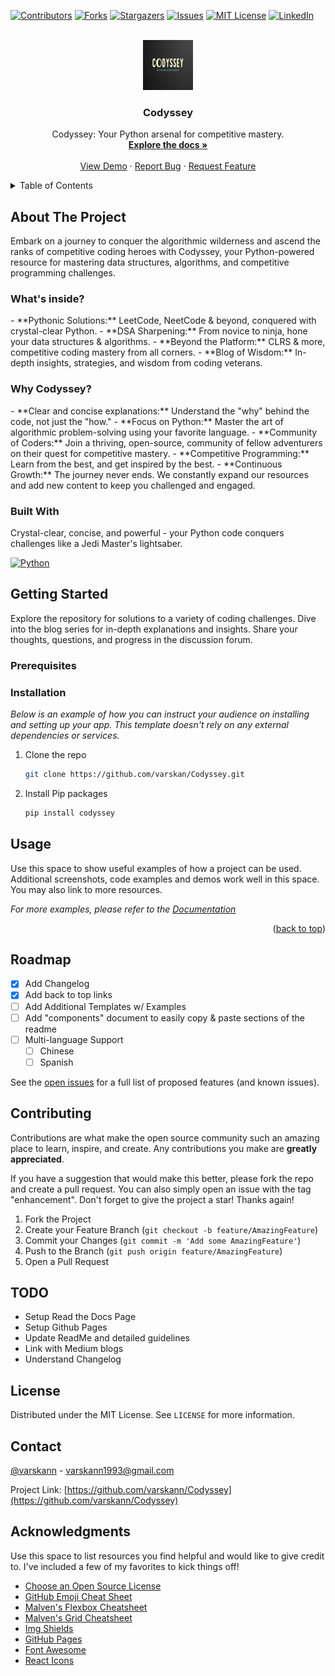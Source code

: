<!-- PROJECT SHIELDS -->
[![Contributors][contributors-shield]][contributors-url]
[![Forks][forks-shield]][forks-url]
[![Stargazers][stars-shield]][stars-url]
[![Issues][issues-shield]][issues-url]
[![MIT License][license-shield]][license-url]
[![LinkedIn][linkedin-shield]][linkedin-url]



<!-- PROJECT LOGO -->
<br />
<div align="center">
  <a href="https://github.com/varskann/Codyssey">
    <img src="images/codyssey_logo.png" alt="Logo" width="80" height="80"/>
  
  </a>

  <h3 align="center">Codyssey</h3>

  <p align="center">
    Codyssey: Your Python arsenal for competitive mastery.
    <br />
    <a href="https://github.com/varskann/Codyssey"><strong>Explore the docs »</strong></a>
    <br />
    <br />
    <a href="https://github.com/varskann/Codyssey">View Demo</a>
    ·
    <a href="https://github.com/varskann/Codyssey/issues">Report Bug</a>
    ·
    <a href="https://github.com/varskann/Codyssey/issues">Request Feature</a>
  
  </p>

</div>

<!-- TABLE OF CONTENTS -->
<details>
  <summary>Table of Contents</summary>
  <ol>
    <li>
      <a href="#about-the-project">About The Project</a>
      <ul>
        <li><a href="#built-with">Built With</a></li>

      </ul>

    </li>
    <li>
      <a href="#getting-started">Getting Started</a>
      <ul>
        <li><a href="#prerequisites">Prerequisites</a></li>

        <li><a href="#installation">Installation</a></li>

      </ul>

    </li>

    <li><a href="#usage">Usage</a></li>
    <li><a href="#roadmap">Roadmap</a></li>
    <li><a href="#contributing">Contributing</a></li>
    <li><a href="#license">License</a></li>
    <li><a href="#contact">Contact</a></li>
    <li><a href="#acknowledgments">Acknowledgments</a></li>

  </ol>

</details>



<!-- ABOUT THE PROJECT -->
## About The Project

Embark on a journey to conquer the algorithmic wilderness and ascend the ranks of competitive coding heroes with Codyssey, your Python-powered resource for mastering data structures, algorithms, and competitive programming challenges.

<h3>What's inside?</h3>
 - **Pythonic Solutions:** LeetCode, NeetCode & beyond, conquered with crystal-clear Python.
 - **DSA Sharpening:** From novice to ninja, hone your data structures & algorithms. 
 - **Beyond the Platform:** CLRS & more, competitive coding mastery from all corners.
 - **Blog of Wisdom:** In-depth insights, strategies, and wisdom from coding veterans.

<h3>Why Codyssey?</h3>
 - **Clear and concise explanations:** Understand the "why" behind the code, not just the "how."
 - **Focus on Python:** Master the art of algorithmic problem-solving using your favorite language.
 - **Community of Coders:** Join a thriving, open-source, community of fellow adventurers on their quest for competitive mastery.
 - **Competitive Programming:** Learn from the best, and get inspired by the best.
 - **Continuous Growth:** The journey never ends. We constantly expand our resources and add new content to keep you challenged and engaged.


### Built With

Crystal-clear, concise, and powerful - your Python code conquers challenges like a Jedi Master's lightsaber.

[![Python][Python]][Python-url]


<!-- GETTING STARTED -->
## Getting Started

Explore the repository for solutions to a variety of coding challenges.
Dive into the blog series for in-depth explanations and insights.
Share your thoughts, questions, and progress in the discussion forum.

### Prerequisites



### Installation

_Below is an example of how you can instruct your audience on installing and setting up your app. This template doesn't rely on any external dependencies or services._

1. Clone the repo
   ```sh
   git clone https://github.com/varskan/Codyssey.git
   ```
2. Install Pip packages
   ```sh
   pip install codyssey
   ```

<!-- USAGE EXAMPLES -->
## Usage

Use this space to show useful examples of how a project can be used. Additional screenshots, code examples and demos work well in this space. You may also link to more resources.

_For more examples, please refer to the [Documentation](https://example.com)_

<p align="right">(<a href="#readme-top">back to top</a>)</p>



<!-- ROADMAP -->
## Roadmap

- [x] Add Changelog
- [x] Add back to top links
- [ ] Add Additional Templates w/ Examples
- [ ] Add "components" document to easily copy & paste sections of the readme
- [ ] Multi-language Support
    - [ ] Chinese
    - [ ] Spanish

See the [open issues](https://github.com/varskann/Codyssey/issues) for a full list of proposed features (and known issues).



<!-- CONTRIBUTING -->
## Contributing

Contributions are what make the open source community such an amazing place to learn, inspire, and create. Any contributions you make are **greatly appreciated**.

If you have a suggestion that would make this better, please fork the repo and create a pull request. You can also simply open an issue with the tag "enhancement".
Don't forget to give the project a star! Thanks again!

1. Fork the Project
2. Create your Feature Branch (`git checkout -b feature/AmazingFeature`)
3. Commit your Changes (`git commit -m 'Add some AmazingFeature'`)
4. Push to the Branch (`git push origin feature/AmazingFeature`)
5. Open a Pull Request


<!-- TODO -->
## TODO
- Setup Read the Docs Page
- Setup Github Pages
- Update ReadMe and detailed guidelines
- Link with Medium blogs
- Understand Changelog

<!-- LICENSE -->
## License

Distributed under the MIT License. See `LICENSE` for more information.


<!-- CONTACT -->
## Contact

[@varskann](https://twitter.com/your_username) - varskann1993@gmail.com

Project Link: [https://github.com/varskann/Codyssey](https://github.com/varskann/Codyssey)


<!-- ACKNOWLEDGMENTS -->
## Acknowledgments

Use this space to list resources you find helpful and would like to give credit to. I've included a few of my favorites to kick things off!

* [Choose an Open Source License](https://choosealicense.com)
* [GitHub Emoji Cheat Sheet](https://www.webpagefx.com/tools/emoji-cheat-sheet)
* [Malven's Flexbox Cheatsheet](https://flexbox.malven.co/)
* [Malven's Grid Cheatsheet](https://grid.malven.co/)
* [Img Shields](https://shields.io)
* [GitHub Pages](https://pages.github.com)
* [Font Awesome](https://fontawesome.com)
* [React Icons](https://react-icons.github.io/react-icons/search)



<!-- MARKDOWN LINKS & IMAGES -->
<!-- https://www.markdownguide.org/basic-syntax/#reference-style-links -->
[contributors-shield]: https://img.shields.io/github/contributors/varskann/Codyssey.svg?style=for-the-badge
[contributors-url]: https://github.com/varskann/Codyssey/graphs/contributors
[forks-shield]: https://img.shields.io/github/forks/varskann/Codyssey.svg?style=for-the-badge
[forks-url]: https://github.com/varskann/Codyssey/network/members
[stars-shield]: https://img.shields.io/github/stars/varskann/Codyssey.svg?style=for-the-badge
[stars-url]: https://github.com/varskann/Codyssey/stargazers
[issues-shield]: https://img.shields.io/github/issues/varskann/Codyssey.svg?style=for-the-badge
[issues-url]: https://github.com/varskann/Codyssey/issues
[license-shield]: https://img.shields.io/github/license/varskann/Codyssey.svg?style=for-the-badge
[license-url]: https://github.com/varskann/Codyssey/blob/master/LICENSE.txt
[linkedin-shield]: https://img.shields.io/badge/-LinkedIn-black.svg?style=for-the-badge&logo=linkedin&colorB=555
[linkedin-url]: https://linkedin.com/in/varskann
[Python]: https://img.shields.io/badge/Python-3776ab?style=for-the-badge&logo=Python&logoColor=yellow
[Python-url]: https://www.python.org/

